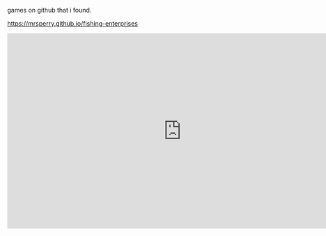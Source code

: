 games on github that i found.



https://mrsperry.github.io/fishing-enterprises














<iframe width="798" height="449" src="https://www.youtube.com/embed/5qap5aO4i9A" title="YouTube video player" frameborder="0" allow="accelerometer; autoplay; clipboard-write; encrypted-media; gyroscope; picture-in-picture" allowfullscreen></iframe>
